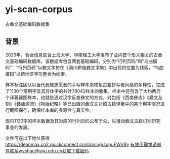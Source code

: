 # yi-scan-corpus
古彝文基础编码数据集

## 背景
2023年，合合信息联合上海大学、华南理工大学发布了业内首个形义相关的古彝文基础编码数据库。该数据库包含两套基础编码，分别为“行列页码”和“乌曲嫫码”：“行列页码”以彝文字符在《滇川黔桂彝文字集》中出现的位置为线索，“乌曲嫫码”以跨地区字形整合为线索。

样本标注团队以当代彝族志愿者的手写样本来模拟古籍抄写者风格的多样性，完成了1130个常用字及其异体字的共计78042样本的收集。样本中还包含了大约两万个译著截图样本，也就是通过汉字反查彝文的方式，对包括《西南彝志》《爨文丛刻》《彝族源流》《物始纪略》等已出版的彝汉文对照古籍译著中的某个用字情况进行截图保存，确保样本库的多源性与真实性。

现将1130字的样本数据及其对应的行列页码公布于众，以推动彝文古籍识别研究事业的发展。

文件可在以下地址获得 https://deanmax.cn2.quickconnect.cn/sharing/sopuFWVRy 有使用需求请邮件联系wyshao@shu.edu.cn获取下载密码
